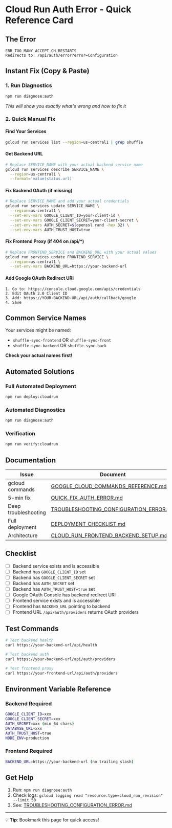 # Cloud Run Auth Error - Quick Reference Card

## The Error
```
ERR_TOO_MANY_ACCEPT_CH_RESTARTS
Redirects to: /api/auth/error?error=Configuration
```

## Instant Fix (Copy & Paste)

### 1. Run Diagnostics
```bash
npm run diagnose:auth
```
*This will show you exactly what's wrong and how to fix it*

### 2. Quick Manual Fix

#### Find Your Services
```bash
gcloud run services list --region=us-central1 | grep shuffle
```

#### Get Backend URL
```bash
# Replace SERVICE_NAME with your actual backend service name
gcloud run services describe SERVICE_NAME \
  --region=us-central1 \
  --format='value(status.url)'
```

#### Fix Backend OAuth (if missing)
```bash
# Replace SERVICE_NAME and add your actual credentials
gcloud run services update SERVICE_NAME \
  --region=us-central1 \
  --set-env-vars GOOGLE_CLIENT_ID=your-client-id \
  --set-env-vars GOOGLE_CLIENT_SECRET=your-client-secret \
  --set-env-vars AUTH_SECRET=$(openssl rand -hex 32) \
  --set-env-vars AUTH_TRUST_HOST=true
```

#### Fix Frontend Proxy (if 404 on /api/*)
```bash
# Replace FRONTEND_SERVICE and BACKEND_URL with your actual values
gcloud run services update FRONTEND_SERVICE \
  --region=us-central1 \
  --set-env-vars BACKEND_URL=https://your-backend-url
```

#### Add Google OAuth Redirect URI
```
1. Go to: https://console.cloud.google.com/apis/credentials
2. Edit OAuth 2.0 Client ID
3. Add: https://YOUR-BACKEND-URL/api/auth/callback/google
4. Save
```

## Common Service Names

Your services might be named:
- `shuffle-sync-frontend` OR `shuffle-sync-front`
- `shuffle-sync-backend` OR `shuffle-sync-back`

**Check your actual names first!**

## Automated Solutions

### Full Automated Deployment
```bash
npm run deploy:cloudrun
```

### Automated Diagnostics
```bash
npm run diagnose:auth
```

### Verification
```bash
npm run verify:cloudrun
```

## Documentation

| Issue | Document |
|-------|----------|
| gcloud commands | [GOOGLE_CLOUD_COMMANDS_REFERENCE.md](./GOOGLE_CLOUD_COMMANDS_REFERENCE.md) |
| 5-min fix | [QUICK_FIX_AUTH_ERROR.md](./QUICK_FIX_AUTH_ERROR.md) |
| Deep troubleshooting | [TROUBLESHOOTING_CONFIGURATION_ERROR.md](./TROUBLESHOOTING_CONFIGURATION_ERROR.md) |
| Full deployment | [DEPLOYMENT_CHECKLIST.md](./DEPLOYMENT_CHECKLIST.md) |
| Architecture | [CLOUD_RUN_FRONTEND_BACKEND_SETUP.md](./CLOUD_RUN_FRONTEND_BACKEND_SETUP.md) |

## Checklist

- [ ] Backend service exists and is accessible
- [ ] Backend has `GOOGLE_CLIENT_ID` set
- [ ] Backend has `GOOGLE_CLIENT_SECRET` set
- [ ] Backend has `AUTH_SECRET` set
- [ ] Backend has `AUTH_TRUST_HOST=true` set
- [ ] Google OAuth Console has backend redirect URI
- [ ] Frontend service exists and is accessible
- [ ] Frontend has `BACKEND_URL` pointing to backend
- [ ] Frontend URL `/api/auth/providers` returns OAuth providers

## Test Commands

```bash
# Test backend health
curl https://your-backend-url/api/health

# Test backend auth
curl https://your-backend-url/api/auth/providers

# Test frontend proxy
curl https://your-frontend-url/api/auth/providers
```

## Environment Variable Reference

### Backend Required
```bash
GOOGLE_CLIENT_ID=xxx
GOOGLE_CLIENT_SECRET=xxx
AUTH_SECRET=xxx (min 64 chars)
DATABASE_URL=xxx
AUTH_TRUST_HOST=true
NODE_ENV=production
```

### Frontend Required
```bash
BACKEND_URL=https://your-backend-url (no trailing slash)
```

## Get Help

1. Run: `npm run diagnose:auth`
2. Check logs: `gcloud logging read "resource.type=cloud_run_revision" --limit 50`
3. See: [TROUBLESHOOTING_CONFIGURATION_ERROR.md](./TROUBLESHOOTING_CONFIGURATION_ERROR.md)

---

💡 **Tip**: Bookmark this page for quick access!
